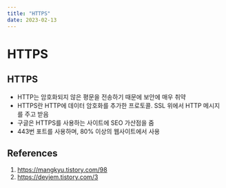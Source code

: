 ```yaml
---
title: "HTTPS"
date: 2023-02-13
---
```


# HTTPS

## HTTPS

- HTTP는 암호화되지 않은 평문을 전송하기 때문에 보안에 매우 취약
- HTTPS란 HTTP에 데이터 암호화를 추가한 프로토콜. SSL 위에서 HTTP 메시지를 주고 받음
- 구글은 HTTPS를 사용하는 사이트에 SEO 가산점을 줌
- 443번 포트를 사용하며, 80% 이상의 웹사이트에서 사용

## References

1. https://mangkyu.tistory.com/98
2. https://devjem.tistory.com/3
